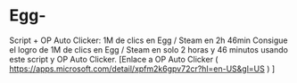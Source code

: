 # Egg-
Script + OP Auto Clicker: 1M de clics en Egg / Steam en 2h 46min  Consigue el logro de 1M de clics en Egg / Steam en solo 2 horas y 46 minutos usando este script y OP Auto Clicker.   [Enlace a OP Auto Clicker ( https://apps.microsoft.com/detail/xpfm2k6gpv72cr?hl=en-US&gl=US ) ]
